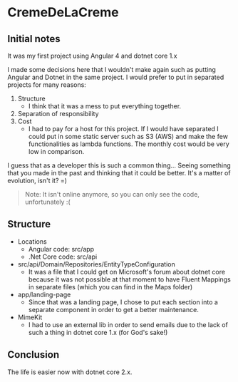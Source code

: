 # CremeDeLaCreme

## Initial notes

It was my first project using Angular 4 and dotnet core 1.x

I made some decisions here that I wouldn't make again such as putting Angular and Dotnet in the same project. I would prefer to put in separated projects for many reasons:

1. Structure
    * I think that it was a mess to put everything together.
2. Separation of responsibility
3. Cost
    * I had to pay for a host for this project. If I would have separated I could put in some static server such as S3 (AWS) and make the few functionalities as lambda functions. The monthly cost would be very low in comparison.

I guess that as a developer this is such a common thing... Seeing something that you made in the past and thinking that it could be better. It's a matter of evolution, isn't it? =)

> Note: It isn't online anymore, so you can only see the code, unfortunately :(

## Structure
* Locations
    * Angular code: src/app
    * .Net Core code: src/api
* src/api/Domain/Repositories/EntityTypeConfiguration
    * It was a file that I could get on Microsoft's forum about dotnet core because it was not possible at that moment to have Fluent Mappings in separate files (which you can find in the Maps folder)
* app/landing-page
    * Since that was a landing page, I chose to put each section into a separate component in order to get a better maintenance.
* MimeKit
    * I had to use an external lib in order to send emails due to the lack of such a thing in dotnet core 1.x (for God's sake!)

## Conclusion
The life is easier now with dotnet core 2.x.